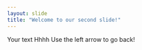 ```yaml
---
layout: slide
title: "Welcome to our second slide!"
---
```

Your text Hhhh
Use the left arrow to go back!
